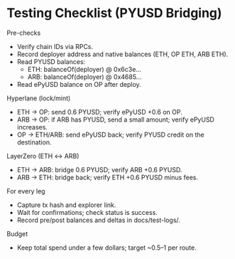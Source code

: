 # Testing Checklist (PYUSD Bridging)

Pre-checks
- Verify chain IDs via RPCs.
- Record deployer address and native balances (ETH, OP ETH, ARB ETH).
- Read PYUSD balances:
  - ETH: balanceOf(deployer) @ 0x6c3e...
  - ARB: balanceOf(deployer) @ 0x4685...
- Read ePyUSD balance on OP after deploy.

Hyperlane (lock/mint)
- ETH → OP: send 0.6 PYUSD; verify ePyUSD +0.6 on OP.
- ARB → OP: if ARB has PYUSD, send a small amount; verify ePyUSD increases.
- OP → ETH/ARB: send ePyUSD back; verify PYUSD credit on the destination.

LayerZero (ETH ↔ ARB)
- ETH → ARB: bridge 0.6 PYUSD; verify ARB +0.6 PYUSD.
- ARB → ETH: bridge back; verify ETH +0.6 PYUSD minus fees.

For every leg
- Capture tx hash and explorer link.
- Wait for confirmations; check status is success.
- Record pre/post balances and deltas in docs/test-logs/.

Budget
- Keep total spend under a few dollars; target ~$0.5–$1 per route.
